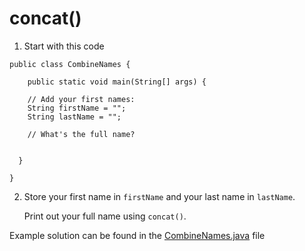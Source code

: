 # concat()

1. Start with this code

```
public class CombineNames {
  
	public static void main(String[] args) {
    
    // Add your first names:
    String firstName = "";  
    String lastName = "";

    // What's the full name?
    
    
  }
  
}
```

2. Store your first name in ```firstName``` and your last name in ```lastName```.

	Print out your full name using ```concat()```.

Example solution can be found in the [CombineNames.java](https://github.com/keldavis/Java-Practice/blob/master/Foundations/8.%20String%20Methods/concat/CombineNames.java) file